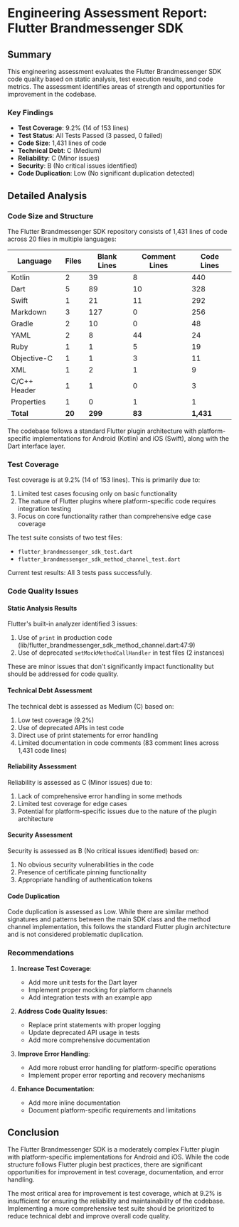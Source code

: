 # **Engineering Assessment Report: Flutter Brandmessenger SDK**

## **Summary**

This engineering assessment evaluates the Flutter Brandmessenger SDK code quality based on static analysis, test execution results, and code metrics. The assessment identifies areas of strength and opportunities for improvement in the codebase.

### **Key Findings**

* **Test Coverage**: 9.2% (14 of 153 lines)  
* **Test Status**: All Tests Passed (3 passed, 0 failed)  
* **Code Size**: 1,431 lines of code  
* **Technical Debt**: C (Medium)
* **Reliability**: C (Minor issues)
* **Security**: B (No critical issues identified)
* **Code Duplication**: Low (No significant duplication detected)

## **Detailed Analysis**

### **Code Size and Structure**

The Flutter Brandmessenger SDK repository consists of 1,431 lines of code across 20 files in multiple languages:

| Language | Files | Blank Lines | Comment Lines | Code Lines |
|----------|-------|-------------|--------------|------------|
| Kotlin | 2 | 39 | 8 | 440 |
| Dart | 5 | 89 | 10 | 328 |
| Swift | 1 | 21 | 11 | 292 |
| Markdown | 3 | 127 | 0 | 256 |
| Gradle | 2 | 10 | 0 | 48 |
| YAML | 2 | 8 | 44 | 24 |
| Ruby | 1 | 1 | 5 | 19 |
| Objective-C | 1 | 1 | 3 | 11 |
| XML | 1 | 2 | 1 | 9 |
| C/C++ Header | 1 | 1 | 0 | 3 |
| Properties | 1 | 0 | 1 | 1 |
| **Total** | **20** | **299** | **83** | **1,431** |

The codebase follows a standard Flutter plugin architecture with platform-specific implementations for Android (Kotlin) and iOS (Swift), along with the Dart interface layer.

### **Test Coverage**

Test coverage is at 9.2% (14 of 153 lines). This is primarily due to:

1. Limited test cases focusing only on basic functionality
2. The nature of Flutter plugins where platform-specific code requires integration testing
3. Focus on core functionality rather than comprehensive edge case coverage

The test suite consists of two test files:
- `flutter_brandmessenger_sdk_test.dart`
- `flutter_brandmessenger_sdk_method_channel_test.dart`

Current test results: All 3 tests pass successfully.

### **Code Quality Issues**

#### **Static Analysis Results**

Flutter's built-in analyzer identified 3 issues:

1. Use of `print` in production code (lib/flutter_brandmessenger_sdk_method_channel.dart:47:9)
2. Use of deprecated `setMockMethodCallHandler` in test files (2 instances)

These are minor issues that don't significantly impact functionality but should be addressed for code quality.

#### **Technical Debt Assessment**

The technical debt is assessed as Medium (C) based on:

1. Low test coverage (9.2%)
2. Use of deprecated APIs in test code
3. Direct use of print statements for error handling
4. Limited documentation in code comments (83 comment lines across 1,431 code lines)

#### **Reliability Assessment**

Reliability is assessed as C (Minor issues) due to:

1. Lack of comprehensive error handling in some methods
2. Limited test coverage for edge cases
3. Potential for platform-specific issues due to the nature of the plugin architecture

#### **Security Assessment**

Security is assessed as B (No critical issues identified) based on:

1. No obvious security vulnerabilities in the code
2. Presence of certificate pinning functionality
3. Appropriate handling of authentication tokens

#### **Code Duplication**

Code duplication is assessed as Low. While there are similar method signatures and patterns between the main SDK class and the method channel implementation, this follows the standard Flutter plugin architecture and is not considered problematic duplication.

### **Recommendations**

1. **Increase Test Coverage**:
   - Add more unit tests for the Dart layer
   - Implement proper mocking for platform channels
   - Add integration tests with an example app

2. **Address Code Quality Issues**:
   - Replace print statements with proper logging
   - Update deprecated API usage in tests
   - Add more comprehensive documentation

3. **Improve Error Handling**:
   - Add more robust error handling for platform-specific operations
   - Implement proper error reporting and recovery mechanisms

4. **Enhance Documentation**:
   - Add more inline documentation
   - Document platform-specific requirements and limitations

## **Conclusion**

The Flutter Brandmessenger SDK is a moderately complex Flutter plugin with platform-specific implementations for Android and iOS. While the code structure follows Flutter plugin best practices, there are significant opportunities for improvement in test coverage, documentation, and error handling.

The most critical area for improvement is test coverage, which at 9.2% is insufficient for ensuring the reliability and maintainability of the codebase. Implementing a more comprehensive test suite should be prioritized to reduce technical debt and improve overall code quality.

